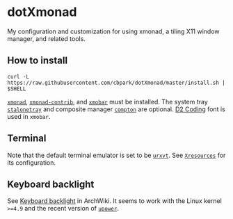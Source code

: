 # dotXmonad

My configuration and customization for using xmonad, a tiling X11 window manager, and related tools.

## How to install

```
curl -L https://raw.githubusercontent.com/cbpark/dotXmonad/master/install.sh | $SHELL
```

[`xmonad`](http://xmonad.org/), [`xmonad-contrib`](http://xmonad.org/contrib.html), and [`xmobar`](http://projects.haskell.org/xmobar/) must be installed. The system tray [`stalonetray`](http://stalonetray.sourceforge.net/) and composite manager [`compton`](https://github.com/chjj/compton) are optional. [D2 Coding](https://github.com/naver/d2codingfont) font is used in `xmobar`.

## Terminal

Note that the default terminal emulator is set to be [`urxvt`](http://software.schmorp.de/pkg/rxvt-unicode.html). See [`Xresources`](Xresources) for its configuration.

## Keyboard backlight

See [Keyboard backlight](https://wiki.archlinux.org/index.php/Keyboard_backlight) in ArchWiki. It seems to work with the Linux kernel `>=4.9` and the recent version of [`upower`](https://upower.freedesktop.org/).
